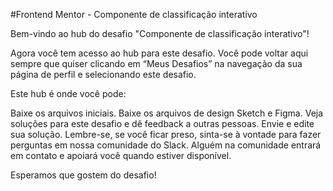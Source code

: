 #Frontend Mentor - Componente de classificação interativo

Bem-vindo ao hub do desafio "Componente de classificação interativo"!

Agora você tem acesso ao hub para este desafio. Você pode voltar aqui sempre que quiser clicando em “Meus Desafios” na navegação da sua página de perfil e selecionando este desafio.

Este hub é onde você pode:

Baixe os arquivos iniciais.
Baixe os arquivos de design Sketch e Figma.
Veja soluções para este desafio e dê feedback a outras pessoas.
Envie e edite sua solução.
Lembre-se, se você ficar preso, sinta-se à vontade para fazer perguntas em nossa comunidade do Slack. Alguém na comunidade entrará em contato e apoiará você quando estiver disponível.

Esperamos que gostem do desafio!